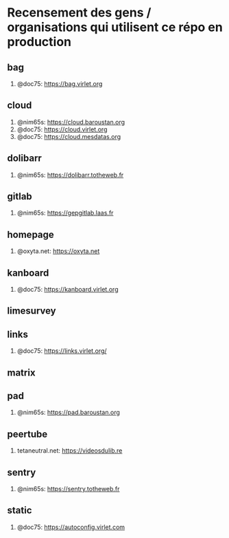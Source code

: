 # Recensement des gens / organisations qui utilisent ce répo en production

## bag

1. @doc75: https://bag.virlet.org

## cloud

1. @nim65s: https://cloud.baroustan.org
2. @doc75: https://cloud.virlet.org
3. @doc75: https://cloud.mesdatas.org

## dolibarr

1. @nim65s: https://dolibarr.totheweb.fr

## gitlab

1. @nim65s: https://gepgitlab.laas.fr

## homepage

1. @oxyta.net: https://oxyta.net

## kanboard

1. @doc75: https://kanboard.virlet.org

## limesurvey

## links

1. @doc75: https://links.virlet.org/

## matrix

## pad

1. @nim65s: https://pad.baroustan.org

## peertube

1. tetaneutral.net: https://videosdulib.re

## sentry

1. @nim65s: https://sentry.totheweb.fr

## static

1. @doc75: https://autoconfig.virlet.com

